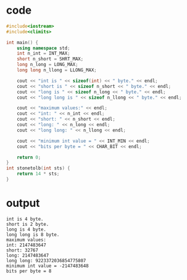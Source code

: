 # code
```c++
#include<iostream>
#include<climits>

int main() {
	using namespace std;
	int n_int = INT_MAX;
	short n_short = SHRT_MAX;
	long n_long = LONG_MAX;
	long long n_llong = LLONG_MAX;

	cout << "int is " << sizeof(int) << " byte." << endl;
	cout << "short is " << sizeof n_short << " byte." << endl;
	cout << "long is " << sizeof n_long << " byte." << endl;
	cout << "long long is " << sizeof n_llong << " byte." << endl;

	cout << "maximum values:" << endl;
	cout << "int: " << n_int << endl;
	cout << "short: " << n_short << endl;
	cout << "long: " << n_long << endl;
	cout << "long long: " << n_llong << endl;

	cout << "minimum int value = " << INT_MIN << endl;
	cout << "bits per byte = " << CHAR_BIT << endl;

	return 0;
}
int stonetolb(int sts) {
	return 14 * sts;
}
```
# output
    int is 4 byte.
    short is 2 byte.
    long is 4 byte.
    long long is 8 byte.
    maximum values:
    int: 2147483647
    short: 32767
    long: 2147483647
    long long: 9223372036854775807
    minimum int value = -2147483648
    bits per byte = 8
